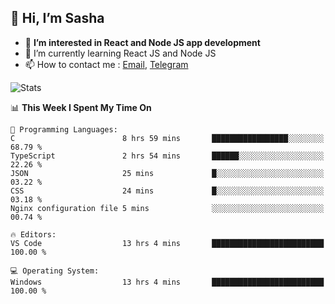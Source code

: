 ## 👋 Hi, I’m Sasha

- 👀 **I’m interested in React and Node JS app development** 
- 🌱 I’m currently learning React JS and Node JS
- 📫 How to contact me : [Email](mailto:sanyuchilas@gmail.com), [Telegram](https://t.me/sanyuchilas)

![Stats](https://github-readme-stats.vercel.app/api?username=sanyuchilas&show_icons=true&theme=react&hide=issues&count_private=true&layout=compact)

<!--START_SECTION:waka-->
📊 **This Week I Spent My Time On** 

```text
💬 Programming Languages: 
C                        8 hrs 59 mins       █████████████████░░░░░░░░   68.79 % 
TypeScript               2 hrs 54 mins       ██████░░░░░░░░░░░░░░░░░░░   22.26 % 
JSON                     25 mins             █░░░░░░░░░░░░░░░░░░░░░░░░   03.22 % 
CSS                      24 mins             █░░░░░░░░░░░░░░░░░░░░░░░░   03.18 % 
Nginx configuration file 5 mins              ░░░░░░░░░░░░░░░░░░░░░░░░░   00.74 % 

🔥 Editors: 
VS Code                  13 hrs 4 mins       █████████████████████████   100.00 % 

💻 Operating System: 
Windows                  13 hrs 4 mins       █████████████████████████   100.00 % 
```


<!--END_SECTION:waka-->
